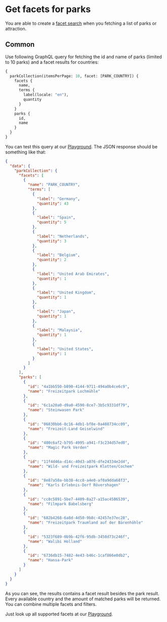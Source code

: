 # Get facets for parks
You are able to create a [facet search](https://en.wikipedia.org/wiki/Faceted_search) when you fetching a list of parks or attraction.

## Common
Use following GraphQL query for fetching the id and name of parks (limited to 10 parks) and a facet results for countries:
```graphql
{
  parkCollection(itemsPerPage: 10, facet: [PARK_COUNTRY]) {
    facets {
      name,
      terms {
        label(locale: "en"),
        quantity
      }
    }
    parks {
      id, 
      name
    }
  }
}
```

You can test this query at our [Playground](../playground.html). The JSON response should be something like that:

```json
{
  "data": {
    "parkCollection": {
      "facets": [
        {
          "name": "PARK_COUNTRY",
          "terms": [
            {
              "label": "Germany",
              "quantity": 43
            },
            {
              "label": "Spain",
              "quantity": 5
            },
            {
              "label": "Netherlands",
              "quantity": 3
            },
            {
              "label": "Belgium",
              "quantity": 2
            },
            {
              "label": "United Arab Emirates",
              "quantity": 1
            },
            {
              "label": "United Kingdom",
              "quantity": 1
            },
            {
              "label": "Japan",
              "quantity": 1
            },
            {
              "label": "Malaysia",
              "quantity": 1
            },
            {
              "label": "United States",
              "quantity": 1
            }
          ]
        }
      ],
      "parks": [
        {
          "id": "4a1bb550-b890-4144-9711-494a0b4ce6c9",
          "name": "Freizeitpark Lochmühle"
        },
        {
          "id": "6c1a20a0-d9a0-4590-8ce7-3b5c9331df79",
          "name": "Steinwasen Park"
        },
        {
          "id": "06830bb6-8c16-4db1-bf8e-0a408734cc09",
          "name": "Freizeit-Land Geiselwind"
        },
        {
          "id": "480c6af2-b795-4995-a941-f3c234d57ed0",
          "name": "Magic Park Verden"
        },
        {
          "id": "11f4d46a-d14c-40d3-a076-dfe24334e2d4",
          "name": "Wild- und Freizeitpark Klotten/Cochem"
        },
        {
          "id": "8e87a50a-bb38-4cc8-a4e0-af0a9dda68f3",
          "name": "Karls Erlebnis-Dorf Rövershagen"
        },
        {
          "id": "cc8c5891-5be7-4409-8a27-a15ac4586539",
          "name": "Filmpark Babelsberg"
        },
        {
          "id": "682b4268-6a8d-4d50-9b8c-42457e37ec28",
          "name": "Freizeitpark Traumland auf der Bärenhöhle"
        },
        {
          "id": "5323f689-0b9b-42f6-95db-3450d73c246f",
          "name": "Walibi Holland"
        },
        {
          "id": "6736db15-7482-4e43-b46c-1caf866e0db2",
          "name": "Hansa-Park"
        }
      ]
    }
  }
}
```

As you can see, the results contains a facet result besides the park result. Every available country and the amount of matched parks
will be returned. You can combine multiple facets and filters.

Just look up all supported facets at our [Playground](../playground.html).
